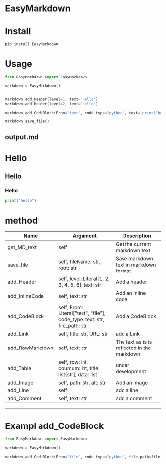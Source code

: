 # EasyMarkdown

# Install
```
pip install EasyMarkdown
```

# Usage

```python
from EasyMarkdown import EasyMarkdown

markdown = EasyMarkdown()


markdown.add_Header(level=1, text="Hello")
markdown.add_Header(level=2, text="Hello")

markdown.add_CodeBlock(From="text", code_type="python", text='print("hello")')

markdown.save_file()

```
## output.md

# Hello

## Hello

### Hello

```python
print("hello")
```
# method
|Name|Argument|Description|
|----|--------|-----------|
|get_MD_text|self|Get the current markdown text|
|save_file|self, fileName: str, root: str|Save markdown text in markdown format|
|add_Header|self, level: Literal[1, 2, 3, 4, 5, 6], text: str|Add a header|
|add_InlineCode|self, text: str|Add an inline code|
|add_CodeBlock|self, From: Literal["text", "file"], code_type, text: str, file_path: str|Add a CodeBlock|
|add_Link|self, title: str, URL: str|add a Link|
|add_RawMarkdown|self, text: str|The text as is is reflected in the markdown|
|add_Table|self, row: int, coumum: int, title: list[str], data: list|under development|
|add_Image|self, path: str, alt: str|Add an image|
|add_Line|self|add a line|
|add_Comment|self, text: str|add a comment|
- - -

# Exampl add_CodeBlock 

```python
from EasyMarkdown import EasyMarkdown

markdown = EasyMarkdown()

markdown.add_CodeBlock(From="file", code_type="python", file_path=file_path)
```
